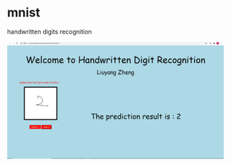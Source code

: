 # mnist
handwritten digits recognition

![](https://github.com/LALALALIzz/mnist/blob/master/mnistProject/report/screenshot.png)
